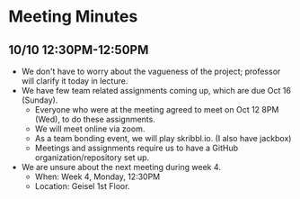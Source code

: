 # Meeting Minutes
## 10/10 12:30PM-12:50PM

- We don't have to worry about the vagueness of the project; professor will clarify it today in lecture.
- We have few team related assignments coming up, which are due Oct 16 (Sunday).
  - Everyone who were at the meeting agreed to meet on Oct 12 8PM (Wed), to do these assignments.
  - We will meet online via zoom.
  - As a team bonding event, we will play skribbl.io. (I also have jackbox)
  - Meetings and assignments require us to have a GitHub organization/repository set up.
- We are unsure about the next meeting during week 4.
  - When: Week 4, Monday, 12:30PM
  - Location: Geisel 1st Floor.
